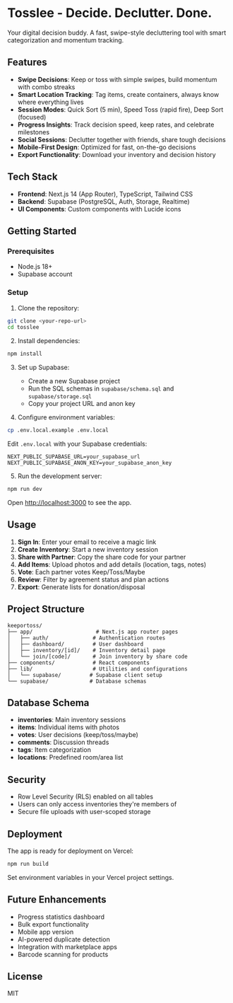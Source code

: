 # Tosslee - Decide. Declutter. Done.

Your digital decision buddy. A fast, swipe-style decluttering tool with smart categorization and momentum tracking.

## Features

- **Swipe Decisions**: Keep or toss with simple swipes, build momentum with combo streaks
- **Smart Location Tracking**: Tag items, create containers, always know where everything lives
- **Session Modes**: Quick Sort (5 min), Speed Toss (rapid fire), Deep Sort (focused)
- **Progress Insights**: Track decision speed, keep rates, and celebrate milestones
- **Social Sessions**: Declutter together with friends, share tough decisions
- **Mobile-First Design**: Optimized for fast, on-the-go decisions
- **Export Functionality**: Download your inventory and decision history

## Tech Stack

- **Frontend**: Next.js 14 (App Router), TypeScript, Tailwind CSS
- **Backend**: Supabase (PostgreSQL, Auth, Storage, Realtime)
- **UI Components**: Custom components with Lucide icons

## Getting Started

### Prerequisites

- Node.js 18+
- Supabase account

### Setup

1. Clone the repository:
```bash
git clone <your-repo-url>
cd tosslee
```

2. Install dependencies:
```bash
npm install
```

3. Set up Supabase:
   - Create a new Supabase project
   - Run the SQL schemas in `supabase/schema.sql` and `supabase/storage.sql`
   - Copy your project URL and anon key

4. Configure environment variables:
```bash
cp .env.local.example .env.local
```
Edit `.env.local` with your Supabase credentials:
```
NEXT_PUBLIC_SUPABASE_URL=your_supabase_url
NEXT_PUBLIC_SUPABASE_ANON_KEY=your_supabase_anon_key
```

5. Run the development server:
```bash
npm run dev
```

Open [http://localhost:3000](http://localhost:3000) to see the app.

## Usage

1. **Sign In**: Enter your email to receive a magic link
2. **Create Inventory**: Start a new inventory session
3. **Share with Partner**: Copy the share code for your partner
4. **Add Items**: Upload photos and add details (location, tags, notes)
5. **Vote**: Each partner votes Keep/Toss/Maybe
6. **Review**: Filter by agreement status and plan actions
7. **Export**: Generate lists for donation/disposal

## Project Structure

```
keeportoss/
├── app/                    # Next.js app router pages
│   ├── auth/              # Authentication routes
│   ├── dashboard/         # User dashboard
│   ├── inventory/[id]/    # Inventory detail page
│   └── join/[code]/       # Join inventory by share code
├── components/            # React components
├── lib/                   # Utilities and configurations
│   └── supabase/         # Supabase client setup
└── supabase/             # Database schemas
```

## Database Schema

- **inventories**: Main inventory sessions
- **items**: Individual items with photos
- **votes**: User decisions (keep/toss/maybe)
- **comments**: Discussion threads
- **tags**: Item categorization
- **locations**: Predefined room/area list

## Security

- Row Level Security (RLS) enabled on all tables
- Users can only access inventories they're members of
- Secure file uploads with user-scoped storage

## Deployment

The app is ready for deployment on Vercel:

```bash
npm run build
```

Set environment variables in your Vercel project settings.

## Future Enhancements

- Progress statistics dashboard
- Bulk export functionality
- Mobile app version
- AI-powered duplicate detection
- Integration with marketplace apps
- Barcode scanning for products

## License

MIT